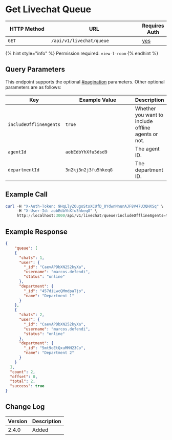 # Get Livechat Queue

<table><thead><tr><th width="163">HTTP Method</th><th width="332">URL</th><th>Requires Auth</th></tr></thead><tbody><tr><td><code>GET</code></td><td><code>/api/v1/livechat/queue</code></td><td><a href="../../authentication-endpoints/">yes</a></td></tr></tbody></table>

{% hint style="info" %}
Permission required: `view-l-room`
{% endhint %}

## Query Parameters

This endpoint supports the optional [#pagination](../../../#pagination "mention") parameters. Other optional parameters are as follows:

<table><thead><tr><th>Key</th><th width="234.33333333333331">Example Value</th><th>Description</th></tr></thead><tbody><tr><td><code>includeOfflineAgents</code></td><td><code>true</code></td><td>Whether you want to include offline agents or not.</td></tr><tr><td><code>agentId</code></td><td><code>aobEdbYhXfu5dsd9</code></td><td>The agent ID.</td></tr><tr><td><code>departmentId</code></td><td><code>3n2kj3n2j3fu5hkeqG</code></td><td>The department ID.</td></tr></tbody></table>

## Example Call

```powershell
curl -H "X-Auth-Token: 9HqLlyZOugoStsXCUfD_0YdwnNnunAJF8V47U3QHXSq" \
     -H "X-User-Id: aobEdbYhXfu5hkeqG" \
     http://localhost:3000/api/v1/livechat/queue?includeOfflineAgents=true
```

## Example Response

```json
{
    "queue": [
    {
      "chats": 1,
      "user": {
        "_id": "CaevAPDbXN252kyXa",
        "username": "marcos.defendi",
        "status": "online"
      },
      "department": {
        "_id": "457diLwcQMmdpaTjo",
        "name": "Department 1"
      }
    },
    {
      "chats": 2,
      "user": {
        "_id": "CaevAPDbXN252kyXa",
        "username": "marcos.defendi",
        "status": "online"
      },
      "department": {
        "_id": "5mt9oEtQxuMMH23Co",
        "name": "Department 2"
      }
    }
  ],
  "count": 2,
  "offset": 0,
  "total": 2,
  "success": true
}
```

## Change Log

| Version | Description |
| ------- | ----------- |
| 2.4.0   | Added       |
